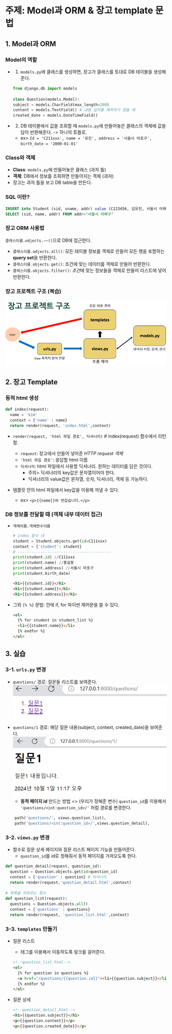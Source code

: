 # 주제: Model과 ORM & 장고 template 문법

## 1. Model과 ORM

### Model의 역할

- 1. `models.py`에 클래스를 생성하면, 장고가 클래스를 토대로 DB 테이블을 생성해준다.

  ```python
  from django.db import models

  class Question(models.Model):
  subject = models.CharField(max_length=200)
  content = models.TextField() # 내용 길이를 예측하기 힘들 때
  created_date = models.DateTimeField()
  ```

- 2. DB 테이블에서 값을 조회할 때 `models.py`에 만들어놓은 클래스의 객체에 값을 담아 반환해준다. -> 하나의 튜플로.
  - ex> `Id = 'C211xxx', name = '유진', address = '서울시 마포구', birth_date = '2000-01-01'`

### Class와 객체

- **Class**: `models.py`에 만들어놓은 클래스 (과자 틀)
- **객체**: DB에서 정보를 조회하면 만들어지는 객체 (과자)
- 장고는 과자 틀을 보고 DB table을 만든다.

### SQL 이란?

```SQL
INSERT into Student (sid, sname, addr) value (C123456, 김유진, 서울시 어쩌구)
SELECT (sid, name, addr) FROM addr="서울시 어쩌구"
```

### 장고 ORM 사용법

`클래스이름.odjects.~~()`으로 DB에 접근한다.

- `클래스이름.odjects.all()`: 모든 테이블 정보를 객체로 만들어 모든 행을 포함하는 **query set**을 반환한다.
- `클래스이름.objects.get()`: 조건에 맞는 데이터를 객체로 만들어 반환한다.
- `클래스이름.objects.filter()`: *조건*에 맞는 정보들을 객체로 만들어 리스트에 넣어 반환한다.

### 장고 프로젝트 구조 (복습)

![alt text](image.png)

## 2. 장고 Template

### 동적 html 생성

```python
def index(request):
  name = 'kim'
  context = {'name' : name}
  return render(request, 'index.html',context)
```

- `render(request, 'html 파일 경로', 딕셔너리)` # index(request) 함수에서 리턴함.

  - `request`: 장고에서 만들어 넣어준 _HTTP request 객체_
  - `'html 파일 경로'`: 응답할 html 이름
  - `딕셔너리`: html 파일에서 사용할 딕셔너리. 원하는 데이터를 담은 것이다.
    - 주의> 딕셔너리의 key값은 문자열이어야 한다.
    - 딕셔너리의 value값은 문자열, 숫자, 딕셔너리, 객체 등 가능하다.

- 템플릿 안의 html 파일에서 key값을 이용해 꺼낼 수 있다.
  - ex> `<p>{{name}}씨 반갑습니다.</p>`

### DB 정보를 전달할 때 (객체 내부 데이터 접근)

- `객체이름.객체변수이름`

  ```python
  # index 함수 내
  student = Student.objects.get(id=C111xxx)
  context = {'student': student}
  # -----------------------------------------
  print(student.id) //C111xxx
  print(student.name) //홍길동
  print(student.address) //서울시 마포구
  print(student.birth_date)

  ```

  ```html
  <h1>{{student.id}}</h1>
  <h1>{{student.name}}</h1>
  <h1>{{student.address}}</h1>
  ```

- 그외 `{% %}` 문법: 안에 if, for 파이썬 제어문을 쓸 수 있다.

  ```html
  <ol>
    {% for student in student_list %}
    <li>{{student.name}}</li>
    {% endfor %}
  </ol>
  ```

## 3. 실습

### 3-1. `urls.py` 변경

- `questions/` 경로: 질문들 리스트를 보여준다.
  ![alt text](image-1.png)
- `questions/1` 경로: 해당 질문 내용(subject, context, created_date)을 보여준다.
  ![alt text](image-2.png)
  - **동적 페이지 id** 만드는 방법 => (우리가 정해준 변수) `question_id`를 이용해서 `'questions/<int:question_id>/'` 처럼 경로를 변경한다.

```python
    path('questions/', views.question_list),
    path('questions/<int:question_id>/',views.question_detail),
```

### 3-2. `views.py` 변경

- 함수로 질문 상세 페이지와 질문 리스트 페이지 기능을 만들어준다.
  - `question_id`를 id로 정해줘서 동적 페이지를 가져오도록 한다.

```python
def question_detail(request, question_id):
  question = Question.objects.get(id=question_id)
  context = {'question' : question} # 딕셔너리
  return render(request,'question_detail.html',context)

# 목록을 띄워주는 함수
def question_list(request):
  questions = Question.objects.all()
  context = {'questions' : questions}
  return render(request, 'question_list.html',context)
```

### 3-3. `templates` 만들기

- 질문 리스트

  - <a>태그를 이용해서 이동하도록 링크를 걸어준다.

  ```html
  <!--question_list.html-->
  <ol>
    {% for question in questions %}
    <a href="/questions/{{question.id}}"><li>{{question.subject}}</li></a>
    {% endfor %}
  </ol>
  ```

- 질문 상세
  ```html
  <!--question_detail.html-->
  <h1>{{question.subject}}</h1>
  <p>{{question.content}}</p>
  <p>{{question.created_date}}</p>
  ```

